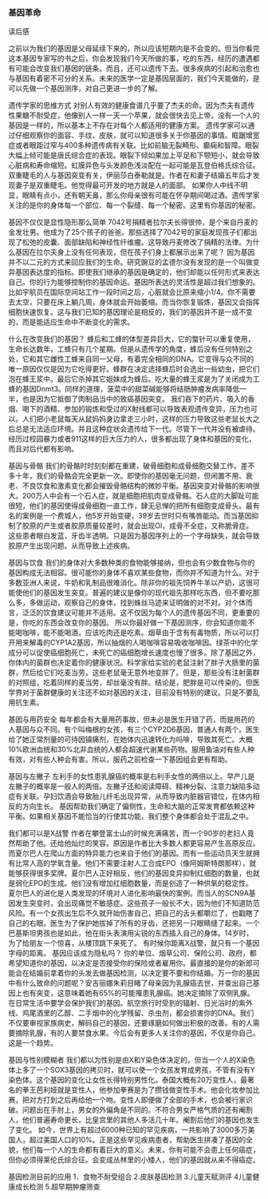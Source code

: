 ### 基因革命

读后感
	
之前以为我们的基因是父母延续下来的，所以应该短期内是不会变的。但当你看完这本基因专家写的书之后，你会发现我们今天所做的事，吃的东西，经历的遭遇都有可能会改变我们基因的链条。而且，还可以遗传下去。很多疾病的引起和治愈也与基因有着密不可分的关系。未来的医学一定是基因层面的，我们今天能做的，是可以先做一个基因测序，对自己更进一步的了解。

遗传学家的思维方式
对别人有效的健康食谱几乎要了杰夫的命。因为杰夫有遗传性果糖不耐受症，他像别人一样一天一个苹果，就会很快去见上帝。没有一个人的基因是一样的，所以基本上不存在对每个人都适用的健康方案。
遗传学家可以通过仔细观察你的面容、手纹、皮肤，就可以知道很多关于你基因的事情。眶踞增宽症或者眼距过窄与400多种遗传病有关联。比如前脑无裂畸形、癫痫和智障。眼裂大幅上倾可能是唐氏综合症的表现。眼裂下倾如果加上平足和下颚短小，就会导致心脏病和寿命缩短。虹膜异色与头发颜色浅淡配在一起可能是瓦登伯格氏综合征。双重睫毛的人与基因突变有关，伊丽莎白泰勒就是。作者在和妻子结婚五年后才发现妻子是双重睫毛。他觉得最可开发的地方就是人的面部。
如果你人中线不明显，眼睛有点小，还有朝天鼻，那么你母亲很有可能在怀孕期间喝过酒。遗传学家关注的是你的身体每一个部位、每一个裂缝、每一个秘密。这里有你基因的秘密。

基因不仅仅是显性隐形那么简单
7042号捐精者拉尔夫长得很帅，是个来自丹麦的金发壮男。他成为了25个孩子的爸爸。那些选择了7042号的家庭发现孩子们都出现了松弛的皮囊、面部缺陷和神经性纤维瘤。这导致丹麦修改了捐精的法律。为什么基因在拉尔夫身上没有任何表现，但在孩子们身上都展示出来了呢？
因为基因并不以二元的方式来回应我们的生命。研究豌豆的孟德尔没有发现的是一个叫做变异基因表达度的指标。即使我们继承的基因是确定的，他们却能以任何形式来表达自己。你的行为能够控制你的基因命运。基因所表达的灵活性是超过我们想象的。比如宇航员在国际空间站工作一段时间之后，心脏就会比原来缩小1/4。你不需要去太空，只要在床上躺几周，身体就会开始萎缩。而当你恢复锻炼，基因又会指挥细胞快速恢复。这与我们已知的基因理论是相反的，我们的基因并不是一成不变的，而是能适应生命中不断变化的需求。

什么在改变我们的基因？
蜂后和工蜂的体型差异巨大，它的螫针可以重复使用，生命长达数年，工蜂只有几个星期。但是从遗传学的角度，蜂后没有任何特别之处，它和其它雌性工蜂来自同一父母，有着完全相同的DNA。它变得与众不同的唯一原因仅仅是因为它吃得更好。蜂群在决定选择蜂后时会选出一些幼虫，把它们泡在蜂王浆中。最后它杀掉其它姐妹成为蜂后。吃大量的蜂王浆是为了关闭成为工蜂的基因Dnmt3。同样的道理，菠菜中的甜菜碱能够将结肠肿瘤发病率降低一半，也是因为它抵御了肉制品当中的致癌基因突变。
    我们吞下的药片、吸入的香烟、喝下的酒精、参加的锻炼和受过的X射线都可以导致表观遗传变异，压力也可以。人们把小老鼠每天从鼠妈妈身边拿走三小时，这样的压力导致这些老鼠长大之后总是无法适应环境。并且这种症状会遗传给下一代。尽管下一代并没有被虐待。
经历过校园暴力或者911这样的巨大压力的人，很多都出现了身体和基因的变化，而且对后代都有影响。

基因与骨骼
我们的骨骼时时刻刻都在重建，破骨细胞和成骨细胞交替工作。差不多十年，我们的骨骼会完全更新一次。即使你的基因毫无问题，但闲置不用、衰老、不良饮食和激素变化都会摧毁骨骼结构的微妙平衡。基因突变对骨骼的影响很大。200万人中会有一个石人症，就是细胞把肌肉变成骨骼。石人症的大脚趾可能很短，他们的基因使得成骨细胞一直工作，肆无忌惮的把所有细胞变成骨头。最有名的案例是一个费城人，他5岁开始变硬，39岁去世时只有嘴唇能动。而当基因抑制了胶原的产生或者胶原质量较差时，就会出现OI，成骨不全症，又称脆骨症。这些患者眼白发蓝，牙齿半透明。只是因为基因序列上的一个字母缺失，就会导致胶原产生出现问题。从而导致上述疾病。

基因与饮食
我们的身体对大多数种类的食物能够接纳，但也会有少数食物与你的基因构成无法相容。很可能你的身体不喜欢某些食物，而你并不知道为什么。对于多数亚洲人来说，牛奶和乳制品很难消化。除非你的祖先饲养牛羊以产奶，这很可能使他们的基因发生突变。普遍的建议是像你的现代祖先那样吃东西，但不要吃那么多，多做运动，观察自己的身体，找到蛛丝马迹来证明做的对不对。对个体而言，泛泛的饮食建议可能并不适用。这不仅因为每个人的遗传基因不同，更重要的是，你吃的东西会改变你的基因。
所以你最好做一下基因测序，你会知道你能不能喝咖啡，能不能喝酒，应该吃肉还是吃素。烟草由于含有有毒物质，所以可以打开用来解毒的CYP1A2基因，所以抽烟的人喝咖啡容易吸收咖啡因。绿茶中的化学成分可以促使癌细胞死亡，未死亡的癌细胞增长速度也慢了很多。除了基因之外，你体内的菌群也决定着你的健康状况。科学家给实验的老鼠注射了胖子大肠里的菌群，然后给它们吃麦当劳，这些老鼠毫无意外地变胖了。但是，那些没有注射菌群的对照组，吃着同样的麦当劳，却丝毫没有胖。结论是，肥胖是可以传染的。但医学界对于菌群健康的关注还不如对基因的关注，目前没有特别的建议。只是不要乱用抗生素。

基因与用药安全
每年都会有大量用药事故，但未必是医生开错了药，而是用药的人基因与众不同。有个叫梅根的女孩，有三个CYP2D6基因，普通人有两个。医生给了她正常剂量的可待因镇痛剂，在她体内迅速转化为吗啡，导致其死亡。大概10%欧洲血统和30%北非血统的人都会超速代谢某些药物。服用鱼油对有些人种有效，对有些人种会有害。所以，服药之前检查一下基因组会更有帮助。

基因与左撇子
左利手的女性患乳腺癌的概率是右利手女性的两倍以上。早产儿是左撇子的概率是一般人的两倍。左撇子还和阅读障碍、精神分裂、注意力缺陷多动症有关联。孕妇饮酒会导致胎儿纤毛出现异常，从而导致内脏器官错位，在体内相反的方向生长。
基因帮助我们确定了偏侧性，生命和大脑的正常发育都依赖这种平衡。如果相关基因不能恰当的行使其功能，我们整个身体都会处于混乱之中。

我们都可以是X战警
作者在攀登富士山的时候充满痛苦，而一个90岁的老妇人竟然帮助了他。还给他灿烂的笑容。原因是作者比大多数人都更容易产生高原反应。而夏尔巴人在爬山方面的特异能力也来自于他们的基因。而有一些运动员天生就拥有比常人高的学氧含量。他们不需要注射人工合成EPO（像阿姆斯特朗那样），就能够获得很多奖牌。夏尔巴人正好相反，他们的基因变异抑制红细胞的数量，也就是弱化EPO的生成。他们没有增加红细胞数量，而是创造了一种供氧的稳定性。夏尔巴人的进化是人类发现的环境对人进化影响最快的案例。而当人的SCN9A基因发生突变时，会出现痛觉不敏感症。这些孩子一般长不大，因为他们不知道防范风险。有一个女孩出生后不久就开始伤害自己，把自己的舌头都嚼烂了，也戳瞎了自己的右眼。医生为了保护她拔掉了所有的牙齿，还把另一只眼睛缝了起来。一个巴基斯坦男孩也是如此，他在街头表演用尖锐的东西插入自己的身体。14岁时，为了给朋友一个惊喜，从楼顶跳下来死了。
有时候你距离X战警，就只有一个基因字母的距离。
基因应该成为隐私吗？
你的单位、烟草公司、保险公司、政府，都希望知道你的基因，以决定是否接受你的保险或者雇用你。最直接的是你的新郎可能会在结婚前拿着你的头发去做基因检测，以决定要不要和你结婚。万一你的基因中有什么致命的问题呢？安吉丽娜朱莉目睹了母亲因为乳腺癌去世，并查出自己基因上也有突变，这意味着她有65%的可能罹患乳腺癌。她决定摘除了双侧乳腺。
在日常生活中要学会保护我们的基因。航空旅行时受到的辐射、日光浴时的紫外线、鸡尾酒里的乙醇、二手烟中的化学残留、杀虫剂，都会损害你的DNA。我们不仅要审视家族病史，解码自己的基因，还要琢磨如何做出积极的改善。有的人需要摘除乳腺，有的人要禁食水果。今后会有更多人关注你的基因，不仅是你自己。这是一个趋势。


基因与性别模糊者
我们都以为性别是由X和Y染色体决定的。但当一个人的X染色体上多了一个SOX3基因的拷贝时，就可以使一个女孩发育成男孩，不管有没有Y染色体。这个基因的变化让女性长得特别男性化。泰国大概有20万变性人，最著名的拳王芭利娅就是变性人，他参加拳赛是为了攒钱做变性手术。他会化妆参加比赛，把对方打到之后再给他一个吻。变性人即便做了全部的手术，也会被行家识破。问题出在手肘上，男女的外偏角是不同的。不符合男女严格气质的还有阉割人，他们普遍寿命更长，比皇宫里的其他人多活几十年。阉割后他们的基因也发生了变化。
如今，世界上有超过6000种已知的罕见疾病，一共影响了3000多万美国人，超过美国人口的10%。正是这些罕见疾病患者，帮助医生拼凑了基因的全貌，他们每一个人的生命都有着巨大的意义。未来，你有可能不会患上任何癌症，但你必须得莱伦氏综合征。会变成丛林里的小矮人，他们的基因就从来不得癌症。


基因检测目前的应用
1．食物不耐受组合   2.皮肤基因检测    3.儿童天赋测评   4儿童健康成长检测    5.超早期肿瘤筛查
